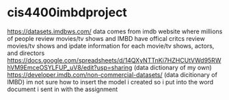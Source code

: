 # cis4400imbdproject
https://datasets.imdbws.com/
data comes from imdb website where millions of people review movies/tv shows and IMBD have offical critcs review movies/tv shows and ipdate information for each movie/tv shows, actors, and directors 
https://docs.google.com/spreadsheets/d/14QXyNTTnKi7HZHCUtVWd95RWhVM9EmceOSYLFUP_uV8/edit?usp=sharing (data dictionary of my own) https://developer.imdb.com/non-commercial-datasets/ (data dicitionary of IMBD) 
im not sure how to insert the model i created so i put into the word document i sent in with the assignment 
